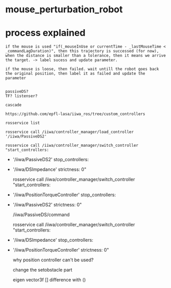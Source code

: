 # mouse_perturbation_robot

# process explained
	if the mouse is used "if(_mouseInUse or currentTime - _lastMouseTime < _commandLagDuration)", then this trajectory is successed (for now), when the distance is smaller than a tolerance, then it means we arrive the target. -> label sucess and update parameter.

	if the mouse is loose, then failed. wait untill the robot goes back the original position, then label it as failed and update the parameter


	passiveDS?
	TF? listenser?

	cascade

	https://github.com/epfl-lasa/iiwa_ros/tree/custom_controllers

	rosservice list

	rosservice call /iiwa/controller_manager/load_controller '/iiwa/PassiveDS2'

	rosservice call /iiwa/controller_manager/switch_controller "start_controllers:
- '/iiwa/PassiveDS2'
stop_controllers:
- '/iiwa/DSImpedance'
strictness: 0" 

	rosservice call /iiwa/controller_manager/switch_controller "start_controllers:
- '/iiwa/PositionTorqueController'
stop_controllers:
- '/iiwa/PassiveDS2'
strictness: 0" 

	/iiwa/PassiveDS/command



	rosservice call /iiwa/controller_manager/switch_controller "start_controllers:
- '/iiwa/DSImpedance'
stop_controllers:
- '/iiwa/PositionTorqueController'
strictness: 0" 

	why position controller can't be used?

	change the setobstacle part

	eigen vector3f [] difference with ()